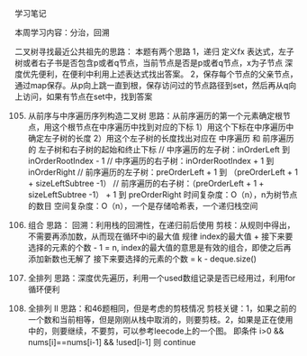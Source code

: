 学习笔记

本周学习内容：分治，回溯

二叉树寻找最近公共祖先的思路：
本题有两个思路
1，递归
     定义fx 表达式，左子树或者右子书是否包含p或者q节点，当前节点是否是p或者q节点，x为子节点
     深度优先便利，在便利中利用上述表达式找出答案。
 2，保存每个节点的父亲节点，通过map保存。从p向上跳一直到根，保存访问过的节点路径到set，然后再从q向上访问，如果有节点在set中，找到答案

105. 从前序与中序遍历序列构造二叉树
思路：从前序遍历的第一个元素确定根节点，用这个根节点在中序遍历中找到对应的下标
1）用这个下标在中序遍历中确定左子树的长度
2）用这个左子树的长度找出对应在 中序遍历 和 前序遍历的 左子树和右子树的起始和终止下标
    // 中序遍历的左子树：inOrderLeft   到   inOrderRootIndex - 1
    // 中序遍历的右子树：inOrderRootIndex + 1  到    inOrderRight
    // 前序遍历的左子树：preOrderLeft + 1  到  （preOrderLeft + 1 + sizeLeftSubtree -1）
    // 前序遍历的右子树：（preOrderLeft + 1 + sizeLeftSubtree -1） + 1 到 preOrderRight
    时间复杂度：O（n），n为树节点的数目
    空间复杂度：O（n），一个是存储哈希表，一个递归栈空间
    
    
77. 组合
思路：
   回溯：利用栈的回溯性，在递归前后使用
   剪枝：从规则中得出，不需要再添加数，从而现在循环中i的最大值
      规律 index的最大值 + 接下来要选择的元素的个数 - 1 = n, index的最大值的意思是有效的组合，即使之后再添加新数也无解了
      接下来要选择的元素的个数 = k - deque.size()
      
      
46. 全排列
思路：深度优先遍历，利用一个used数组记录是否已经用过，利用for循环便利

47. 全排列 II
思路：和46题相同，但是考虑的剪枝情况
    剪枝关键：1，如果之前的一个数和当前相等，但是刚刚从栈中取消的，则要剪枝。2，如果是正在使用中的，则要继续，不要剪，可以参考leecode上的一个图。
     即条件  i>0 && nums[i]==nums[i-1] && !used[i-1]   则  continue
